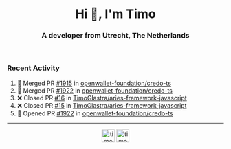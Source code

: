 <h1 align="center">Hi 👋, I'm Timo</h1>
<h3 align="center">A developer from Utrecht, The Netherlands</h3>
<br/>
<!-- https://github.com/rahuldkjain/github-profile-readme-generator --!>

<!--  <p align="left"><img src="https://github-readme-stats.vercel.app/api?username=timoglastra&show_icons=true&count_private=true&" alt="timoglastra" /></p> --!>

<!--
Github language stats
<p align="left"><img src="https://github-readme-stats.vercel.app/api/top-langs/?username=timoglastra&layout=compact" alt="timoglastra" /><p>
-->

<!-- Codestats language stats -->
<!-- <p align="left"><img src="https://codestats-readme.vercel.app/api/top-langs/?username=timoglastra&layout=compact&language_count=12" alt="timoglastra" /><p>    --!>
  
<h3>Recent Activity</h3>

<!--START_SECTION:activity-->
1. 🎉 Merged PR [#1915](https://github.com/openwallet-foundation/credo-ts/pull/1915) in [openwallet-foundation/credo-ts](https://github.com/openwallet-foundation/credo-ts)
2. 🎉 Merged PR [#1922](https://github.com/openwallet-foundation/credo-ts/pull/1922) in [openwallet-foundation/credo-ts](https://github.com/openwallet-foundation/credo-ts)
3. ❌ Closed PR [#16](https://github.com/TimoGlastra/aries-framework-javascript/pull/16) in [TimoGlastra/aries-framework-javascript](https://github.com/TimoGlastra/aries-framework-javascript)
4. ❌ Closed PR [#15](https://github.com/TimoGlastra/aries-framework-javascript/pull/15) in [TimoGlastra/aries-framework-javascript](https://github.com/TimoGlastra/aries-framework-javascript)
5. 💪 Opened PR [#1922](https://github.com/openwallet-foundation/credo-ts/pull/1922) in [openwallet-foundation/credo-ts](https://github.com/openwallet-foundation/credo-ts)
<!--END_SECTION:activity-->

---

<p align="center">
<a href="https://twitter.com/timoglastra" target="blank"><img align="center" src="https://cdn.jsdelivr.net/npm/simple-icons@3.0.1/icons/twitter.svg" alt="timoglastra" height="30" width="30" /></a>
<a href="https://linkedin.com/in/timoglastra" target="blank"><img align="center" src="https://cdn.jsdelivr.net/npm/simple-icons@3.0.1/icons/linkedin.svg" alt="timoglastra" height="30" width="30" /></a>
</p>



